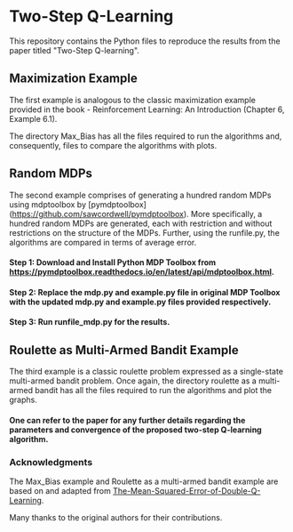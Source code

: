 # Two-Step Q-Learning

This repository contains the Python files to reproduce the results from the paper titled "Two-Step Q-learning". 

## Maximization Example


The first example is analogous to the classic maximization example provided in the book - Reinforcement Learning: An Introduction (Chapter 6, Example 6.1). 

The directory Max_Bias has all the files required to run the algorithms and, consequently, files to compare the algorithms with plots. 

## Random MDPs

The second example comprises of generating a hundred random MDPs using mdptoolbox by [pymdptoolbox] (https://github.com/sawcordwell/pymdptoolbox). More specifically, a hundred random MDPs are generated, each with restriction and without restrictions on the structure of the MDPs. Further, using the runfile.py, the algorithms are compared in terms of average error. 

#### Step 1: Download and Install Python MDP Toolbox from https://pymdptoolbox.readthedocs.io/en/latest/api/mdptoolbox.html.

#### Step 2: Replace the mdp.py and example.py file in original MDP Toolbox with the updated mdp.py and example.py files provided respectively.

#### Step 3: Run runfile_mdp.py for the results.

## Roulette as Multi-Armed Bandit Example

The third example is a classic roulette problem expressed as a single-state multi-armed bandit problem. Once again, the directory roulette as a multi-armed bandit has all the files required to run the algorithms and plot the graphs. 


#### One can refer to the paper for any further details regarding the parameters and convergence of the proposed two-step Q-learning algorithm.





### Acknowledgments

The Max_Bias example and Roulette as a multi-armed bandit example are based on and adapted from [The-Mean-Squared-Error-of-Double-Q-Learning](https://github.com/wentaoweng/The-Mean-Squared-Error-of-Double-Q-Learning). 





Many thanks to the original authors for their contributions.
